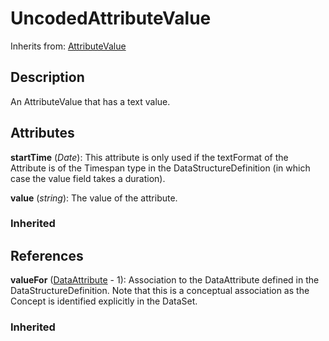 
# UncodedAttributeValue

Inherits from: [AttributeValue](AttributeValue.md)



## Description

An AttributeValue that has a text value.


## Attributes

**startTime** (*Date*): This attribute is only used if the textFormat of the Attribute is of the Timespan type in the DataStructureDefinition (in which case the value field takes a duration).

**value** (*string*): The value of the attribute.

### Inherited



## References

**valueFor** ([DataAttribute](DataAttribute.md) - 1): Association to the DataAttribute defined in the DataStructureDefinition. Note that this is a conceptual association as the Concept is identified explicitly in the DataSet.

### Inherited




